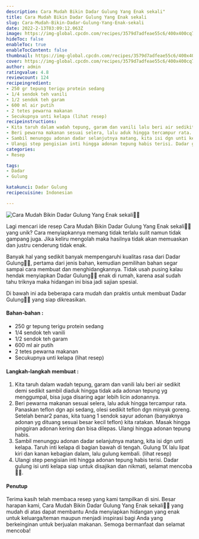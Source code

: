 ```yaml
---
description: Cara Mudah Bikin Dadar Gulung Yang Enak sekali"
title: Cara Mudah Bikin Dadar Gulung Yang Enak sekali
slug: Cara-Mudah-Bikin-Dadar-Gulung-Yang-Enak-sekali
date: 2022-2-13T03:09:12.063Z
image: https://img-global.cpcdn.com/recipes/3579d7adfeae55c6/400x400cq70/photo.jpg
hideToc: false
enableToc: true
enableTocContent: false
thumbnail: https://img-global.cpcdn.com/recipes/3579d7adfeae55c6/400x400cq70/photo.jpg
cover: https://img-global.cpcdn.com/recipes/3579d7adfeae55c6/400x400cq70/photo.jpg
author: admin
ratingvalue: 4.8
reviewcount: 124
recipeingredient:
- 250 gr tepung terigu protein sedang
- 1/4 sendok teh vanili
- 1/2 sendok teh garam
- 600 ml air putih
- 2 tetes pewarna makanan
- Secukupnya unti kelapa (lihat resep)
recipeinstructions:
- Kita taruh dalam wadah tepung, garam dan vanili lalu beri air sedikit demi sedikit sambil diaduk hingga tidak ada adonan tepung yg menggumpal, bisa juga disaring agar lebih licin adonannya.
- Beri pewarna makanan sesuai selera, lalu aduk hingga tercampur rata. Panaskan teflon dgn api sedang, olesi sedikit teflon dgn minyak goreng. Setelah benar2 panas, kita tuang 1 sendok sayur adonan (banyaknya adonan yg dituang sesuai besar kecil teflon) kita ratakan. Masak hingga pinggiran adonan kering dan bisa dilepas. Ulangi hingga adonan tepung habis.
- Sambil menunggu adonan dadar selanjutnya matang, kita isi dgn unti kelapa. Taruh inti kelapa di bagian bawah di tengah. Gulung 1X lalu lipat kiri dan kanan kebagian dalam, lalu gulung kembali. (lihat resep)
- Ulangi step pengisian inti hingga adonan tepung habis terisi. Dadar gulung isi unti kelapa siap untuk disajikan dan nikmati, selamat mencoba🙏🥰.
categories:
- Resep

tags:
- Dadar
- Gulung

katakunci: Dadar Gulung
recipecuisine: Indonesian

---
```


![Cara Mudah Bikin Dadar Gulung Yang Enak sekali👩‍🍳](https://img-global.cpcdn.com/recipes/3579d7adfeae55c6/400x400cq70/photo.jpg)

Lagi mencari ide resep Cara Mudah Bikin Dadar Gulung Yang Enak sekali👩‍🍳 yang unik? Cara menyiapkannya memang tidak terlalu sulit namun tidak gampang juga. Jika keliru mengolah maka hasilnya tidak akan memuaskan dan justru cenderung tidak enak.

Banyak hal yang sedikit banyak mempengaruhi kualitas rasa dari Dadar Gulung👩‍🍳, pertama dari jenis bahan, kemudian pemilihan bahan segar sampai cara membuat dan menghidangkannya. Tidak usah pusing kalau hendak menyiapkan Dadar Gulung👩‍🍳 enak di rumah, karena asal sudah tahu triknya maka hidangan ini bisa jadi sajian spesial.

Di bawah ini ada beberapa cara mudah dan praktis untuk membuat Dadar Gulung👩‍🍳 yang siap dikreasikan.

<!--inarticleads1-->

#### Bahan-bahan :

- 250 gr tepung terigu protein sedang
- 1/4 sendok teh vanili
- 1/2 sendok teh garam
- 600 ml air putih
- 2 tetes pewarna makanan
- Secukupnya unti kelapa (lihat resep)

<!--inarticleads2-->

#### Langkah-langkah membuat :

1. Kita taruh dalam wadah tepung, garam dan vanili lalu beri air sedikit demi sedikit sambil diaduk hingga tidak ada adonan tepung yg menggumpal, bisa juga disaring agar lebih licin adonannya.
1. Beri pewarna makanan sesuai selera, lalu aduk hingga tercampur rata. Panaskan teflon dgn api sedang, olesi sedikit teflon dgn minyak goreng. Setelah benar2 panas, kita tuang 1 sendok sayur adonan (banyaknya adonan yg dituang sesuai besar kecil teflon) kita ratakan. Masak hingga pinggiran adonan kering dan bisa dilepas. Ulangi hingga adonan tepung habis.
1. Sambil menunggu adonan dadar selanjutnya matang, kita isi dgn unti kelapa. Taruh inti kelapa di bagian bawah di tengah. Gulung 1X lalu lipat kiri dan kanan kebagian dalam, lalu gulung kembali. (lihat resep)
1. Ulangi step pengisian inti hingga adonan tepung habis terisi. Dadar gulung isi unti kelapa siap untuk disajikan dan nikmati, selamat mencoba🙏🥰.

#### Penutup

Terima kasih telah membaca resep yang kami tampilkan di sini. Besar harapan kami, Cara Mudah Bikin Dadar Gulung Yang Enak sekali👩‍🍳 yang mudah di atas dapat membantu Anda menyiapkan hidangan yang enak untuk keluarga/teman maupun menjadi inspirasi bagi Anda yang berkeinginan untuk berjualan makanan. Semoga bermanfaat dan selamat mencoba!
